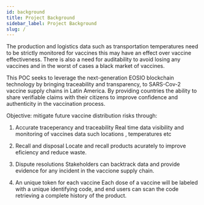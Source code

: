 ```yaml
---
id: background
title: Project Background
sidebar_label: Project Background
slug: /
---
```


The production and logistics data such as transportation temperatures need to be strictly monitored for vaccines this may have an effect over vaccine effectiveness. There is also a need for auditability to avoid losing any vaccines and in the worst of cases a black market of vaccines.

This POC seeks to leverage the next-generation EOSIO blockchain technology by bringing traceability and transparency, to SARS-Cov-2 vaccine supply chains in Latin America. By providing countries the ability to share verifiable claims with their citizens to improve confidence and authenticity in the vaccination process.


Objective: mitigate future vaccine distribution risks through:
1. Accurate traceperancy and traceability 
Real time data visibility and monitoring of vaccines data such locations , temperatures etc


2. Recall and disposal
Locate and recall products acurately to improve eficiency and reduce waste.

3. Dispute resolutions
Stakeholders can backtrack data and provide evidence for any incident in  the vaccione supply chain.

4. An unique token for each vaccine
Each dose of a vaccine will be labeled with a unique identifying code, and end users can scan the code retrieving a complete history of the product.
